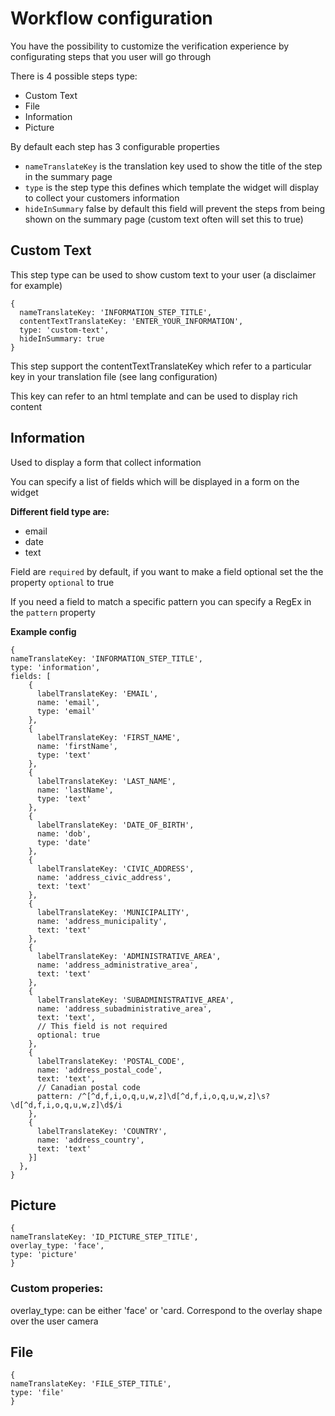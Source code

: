 # Workflow configuration

You have the possibility to customize the verification experience by configurating steps that you user will go through

There is 4 possible steps type:

- Custom Text
- File
- Information
- Picture

By default each step has 3 configurable properties

- `nameTranslateKey` is the translation key used to show the title of the step in the summary page
- `type` is the step type this defines which template the widget will display to collect your customers information
- `hideInSummary` false by default this field will prevent the steps from being shown on the summary page (custom text often will set this to true)

## Custom Text

This step type can be used to show custom text to your user (a disclaimer for example)

```
{
  nameTranslateKey: 'INFORMATION_STEP_TITLE',
  contentTextTranslateKey: 'ENTER_YOUR_INFORMATION',
  type: 'custom-text',
  hideInSummary: true
}
```

This step support the contentTextTranslateKey which refer to a particular key in your translation file (see lang configuration)

This key can refer to an html template and can be used to display rich content

## Information

Used to display a form that collect information

You can specify a list of fields which will be displayed in a form on the widget

**Different field type are:**

- email
- date
- text

Field are `required` by default, if you want to make a field optional set the the property `optional` to true

If you need a field to match a specific pattern you can specify a RegEx in the `pattern` property

**Example config**

```
{
nameTranslateKey: 'INFORMATION_STEP_TITLE',
type: 'information',
fields: [
    {
      labelTranslateKey: 'EMAIL',
      name: 'email',
      type: 'email'
    },
    {
      labelTranslateKey: 'FIRST_NAME',
      name: 'firstName',
      type: 'text'
    },
    {
      labelTranslateKey: 'LAST_NAME',
      name: 'lastName',
      type: 'text'
    },
    {
      labelTranslateKey: 'DATE_OF_BIRTH',
      name: 'dob',
      type: 'date'
    },
    {
      labelTranslateKey: 'CIVIC_ADDRESS',
      name: 'address_civic_address',
      text: 'text'
    },
    {
      labelTranslateKey: 'MUNICIPALITY',
      name: 'address_municipality',
      text: 'text'
    },
    {
      labelTranslateKey: 'ADMINISTRATIVE_AREA',
      name: 'address_administrative_area',
      text: 'text'
    },
    {
      labelTranslateKey: 'SUBADMINISTRATIVE_AREA',
      name: 'address_subadministrative_area',
      text: 'text',
      // This field is not required
      optional: true
    },
    {
      labelTranslateKey: 'POSTAL_CODE',
      name: 'address_postal_code',
      text: 'text',
      // Canadian postal code
      pattern: /^[^d,f,i,o,q,u,w,z]\d[^d,f,i,o,q,u,w,z]\s?\d[^d,f,i,o,q,u,w,z]\d$/i
    },
    {
      labelTranslateKey: 'COUNTRY',
      name: 'address_country',
      text: 'text'
    }]
  },
}
```

## Picture

```
{
nameTranslateKey: 'ID_PICTURE_STEP_TITLE',
overlay_type: 'face',
type: 'picture'
}
```

### Custom properies:

overlay_type: can be either 'face' or 'card. Correspond to the overlay shape over the user camera

## File

```
{
nameTranslateKey: 'FILE_STEP_TITLE',
type: 'file'
}
```

